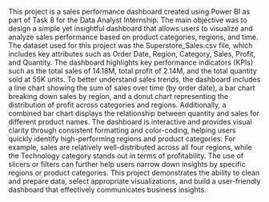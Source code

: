 This project is a sales performance dashboard created using Power BI as part of Task 8 for the Data Analyst Internship. The main objective was to design a simple yet insightful dashboard that allows users to visualize and analyze sales performance based on product categories, regions, and time. The dataset used for this project was the Superstore_Sales.csv file, which includes key attributes such as Order Date, Region, Category, Sales, Profit, and Quantity.
The dashboard highlights key performance indicators (KPIs) such as the total sales of 14.18M, total profit of 2.14M, and the total quantity sold at 55K units. To better understand sales trends, the dashboard includes a line chart showing the sum of sales over time (by order date), a bar chart breaking down sales by region, and a donut chart representing the distribution of profit across categories and regions. Additionally, a combined bar chart displays the relationship between quantity and sales for different product names.
The dashboard is interactive and provides visual clarity through consistent formatting and color-coding, helping users quickly identify high-performing regions and product categories. For example, sales are relatively well-distributed across all four regions, while the Technology category stands out in terms of profitability. The use of slicers or filters can further help users narrow down insights by specific regions or product categories.
This project demonstrates the ability to clean and prepare data, select appropriate visualizations, and build a user-friendly dashboard that effectively communicates business insights.
